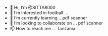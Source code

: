 - 👋 Hi, I’m @SITTA8000
- 👀 I’m interested in football ...
- 🌱 I’m currently learning ...pdf scanner
- 💞️ I’m looking to collaborate on ... pdf scanner
- 📫 How to reach me ...
Tanzania
<!---
SITTA8000/SITTA8000 is a ✨ special ✨ repository because its `README.md` (this file) appears on your GitHub profile.
You can click the Preview link to take a look at your changes.
--->
